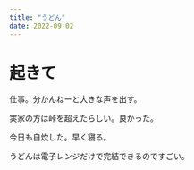 ```yaml
---
title: "うどん"
date: 2022-09-02
---
```



# 起きて
仕事。分かんねーと大きな声を出す。


実家の方は峠を超えたらしい。良かった。

今日も自炊した。早く寝る。

うどんは電子レンジだけで完結できるのですごい。